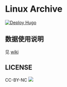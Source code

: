 # Linux Archive 
[![Deploy Hugo](https://github.com/Linux-CN/archive/actions/workflows/hugo.yml/badge.svg)](https://github.com/Linux-CN/archive/actions/workflows/hugo.yml)

## 数据使用说明

见 [wiki](https://github.com/Linux-CN/archive/wiki)

## LICENSE
CC-BY-NC
![](https://mirrors.creativecommons.org/presskit/buttons/88x31/png/by-nc.png)
